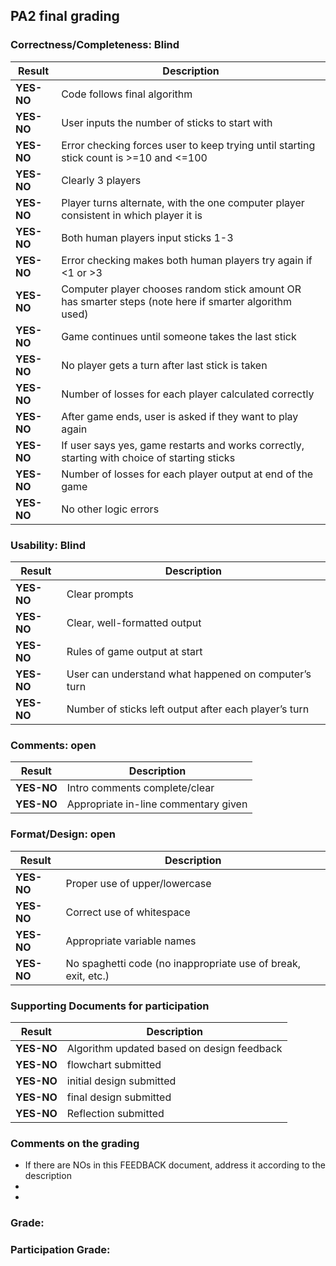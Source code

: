 ## PA2 final grading

### Correctness/Completeness: Blind

| Result   | Description                              |
|----------|------------------------------------------|
| **YES-NO** | Code follows final algorithm             |
| **YES-NO** | User inputs the number of sticks to start with |
| **YES-NO** | Error checking forces user to keep trying until starting stick count is >=10 and <=100 |
| **YES-NO** | Clearly 3 players                        |
| **YES-NO** | Player turns alternate, with the one computer player consistent in which player it is |
| **YES-NO** | Both human players input sticks 1-3      |
| **YES-NO** | Error checking makes both human players try again if <1 or >3 |
| **YES-NO** | Computer player chooses random stick amount OR has smarter steps (note here if smarter algorithm used) |
| **YES-NO** | Game continues until someone takes the last stick |
| **YES-NO** | No player gets a turn after last stick is taken |
| **YES-NO** | Number of losses for each player calculated correctly |
| **YES-NO** | After game ends, user is asked if they want to play again |
| **YES-NO** | If user says yes, game restarts and works correctly, starting with choice of starting sticks |
| **YES-NO** | Number of losses for each player output at end of the game |
| **YES-NO** | No other logic errors                    |

### Usability: Blind

| Result   | Description                              |
|----------|------------------------------------------|
| **YES-NO** | Clear prompts                            |
| **YES-NO** | Clear, well-formatted output             |
| **YES-NO** | Rules of game output at start            |
| **YES-NO** | User can understand what happened on computer’s turn |
| **YES-NO** | Number of sticks left output after each player’s turn |


### Comments: open

| Result   | Description                              |
|----------|------------------------------------------|
| **YES-NO** | Intro comments complete/clear            |
| **YES-NO** | Appropriate in-line commentary given     |

### Format/Design: open

| Result   | Description                              |
|----------|------------------------------------------|
| **YES-NO** | Proper use of upper/lowercase            |
| **YES-NO** | Correct use of whitespace                |
| **YES-NO** | Appropriate variable names               |
| **YES-NO** | No spaghetti code (no inappropriate use of break, exit, etc.) |

### Supporting Documents for participation

| Result   | Description                              |
|----------|------------------------------------------|
| **YES-NO** | Algorithm updated based on design feedback |
| **YES-NO** | flowchart submitted                     |
| **YES-NO** | initial design submitted                |
| **YES-NO** | final design submitted |
| **YES-NO** | Reflection submitted                            |

### Comments on the grading
- If there are NOs in this FEEDBACK document, address it according to the description
- 
- 
### Grade: 

### Participation Grade: 